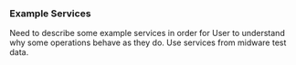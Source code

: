 ### Example Services

Need to describe some example services in order for User to understand why some operations behave as they do. Use services from midware test data.
